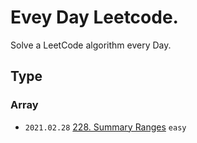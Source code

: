 
# Evey Day Leetcode.

Solve a LeetCode algorithm every Day.

## Type

### Array
- `2021.02.28` [228. Summary Ranges](src/Array/228.summary-ranges[easy]/228.summary-ranges.ts) `easy`